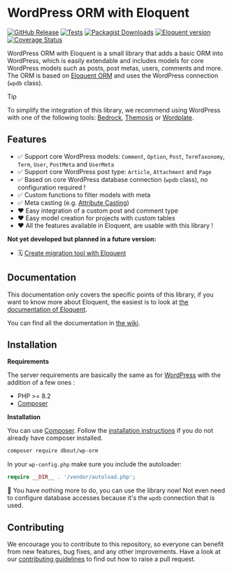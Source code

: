 # WordPress ORM with Eloquent

[![GitHub Release](https://img.shields.io/github/v/release/dimitriBouteille/wp-orm)](https://github.com/dimitriBouteille/wp-orm/releases)
[![Tests](https://img.shields.io/github/actions/workflow/status/dimitriBouteille/wp-orm/tests.yml?label=tests)](https://github.com/dimitriBouteille/wp-orm/actions/workflows/tests.yml)
[![Packagist Downloads](https://img.shields.io/packagist/dt/dbout/wp-orm?color=yellow)](https://packagist.org/packages/dbout/wp-orm)
[![Eloquent version](https://img.shields.io/packagist/dependency-v/dbout/wp-orm/illuminate%2Fdatabase?color=orange)](https://github.com/dimitriBouteille/wp-orm/blob/main/composer.json)
[![Coverage Status](https://coveralls.io/repos/github/dimitriBouteille/wp-orm/badge.svg?branch=main)](https://coveralls.io/github/dimitriBouteille/wp-orm)

WordPress ORM with Eloquent is a small library that adds a basic ORM into WordPress, which is easily extendable and includes models for core WordPress models such as posts, post metas, users, comments and more.
The ORM is based on [Eloquent ORM](https://laravel.com/docs/eloquent) and uses the WordPress connection (`wpdb` class).

> [!TIP]
> To simplify the integration of this library, we recommend using WordPress with one of the following tools: [Bedrock](https://roots.io/bedrock/), [Themosis](https://framework.themosis.com/) or [Wordplate](https://github.com/wordplate/wordplate#readme).

## Features

- ✅ Support core WordPress models: `Comment`, `Option`, `Post`, `TermTaxonomy`, `Term`, `User`, `PostMeta` and `UserMeta`
- ✅ Support core WordPress post type: `Article`, `Attachment` and `Page`
- ✅ Based on core WordPress database connection (`wpdb` class), no configuration required !
- ✅ Custom functions to filter models with meta
- ✅ Meta casting (e.g. [Attribute Casting](https://laravel.com/docs/eloquent-mutators#attribute-casting))
- ❤️ Easy integration of a custom post and comment type
- ❤️ Easy model creation for projects with custom tables
- ❤️ All the features available in Eloquent, are usable with this library !

**Not yet developed but planned in a future version:**

- 🗓️ [Create migration tool with Eloquent](https://github.com/dimitriBouteille/wp-orm/issues/28)

## Documentation

This documentation only covers the specific points of this library, if you want to know more about Eloquent, the easiest is to look at [the documentation of Eloquent](https://laravel.com/doc/eloquent).

You can find all the documentation in [the wiki](https://github.com/dimitriBouteille/wp-orm/wiki).

## Installation

**Requirements**

The server requirements are basically the same as for [WordPress](https://wordpress.org/about/requirements/) with the addition of a few ones :

- PHP >= 8.2
- [Composer](https://getcomposer.org/)

**Installation**

You can use [Composer](https://getcomposer.org/). Follow the [installation instructions](https://getcomposer.org/doc/00-intro.md) if you do not already have composer installed.

~~~bash
composer require dbout/wp-orm
~~~

In your `wp-config.php` make sure you include the autoloader:

~~~php
require __DIR__ . '/vendor/autoload.php';
~~~

🎉 You have nothing more to do, you can use the library now! Not even need to configure database accesses because it's the `wpdb` connection that is used.

## Contributing

We encourage you to contribute to this repository, so everyone can benefit from new features, bug fixes, and any other improvements. Have a look at our [contributing guidelines](CONTRIBUTING.md) to find out how to raise a pull request.
